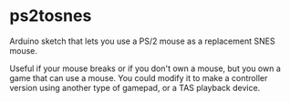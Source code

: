 # ps2tosnes
Arduino sketch that lets you use a PS/2 mouse as a replacement SNES mouse.

Useful if your mouse breaks or if you don't own a mouse, but you own a game that can use a mouse.
You could modify it to make a controller version using another type of gamepad, or a TAS playback device.
